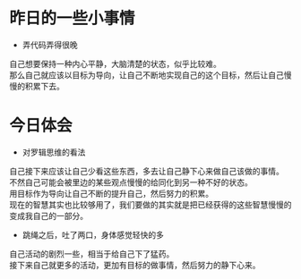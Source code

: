 # 昨日的一些小事情
* 弄代码弄得很晚

自己想要保持一种内心平静，大脑清楚的状态，似乎比较难。  
那么自己就应该以目标为导向，让自己不断地实现自己的这个目标，然后让自己慢慢的积累下去。  

# 今日体会
* 对罗辑思维的看法

自己接下来应该让自己少看这些东西，多去让自己静下心来做自己该做的事情。  
不然自己可能会被里边的某些观点慢慢的给同化到另一种不好的状态。  
用目标作为导向让自己不断的提升自己，然后努力的积累。  
现在的智慧其实也比较够用了，我们要做的其实就是把已经获得的这些智慧慢慢的变成我自己的一部分。  

* 跳绳之后，吐了两口，身体感觉轻快的多

自己活动的剧烈一些，相当于给自己下了猛药。  
接下来自己就更多的活动，更加有目标的做事情，然后努力的静下心来。  